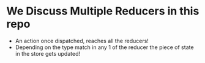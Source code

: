 # We Discuss Multiple Reducers in this repo

- An action once dispatched, reaches all the reducers! 
- Depending on the type match in any 1 of the reducer the piece of state in the store gets updated!

